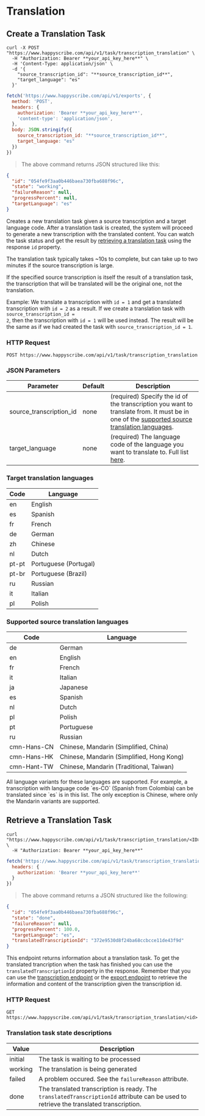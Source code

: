 # Translation

## Create a Translation Task

```shell
curl -X POST "https://www.happyscribe.com/api/v1/task/transcription_translation" \
  -H "Authorization: Bearer **your_api_key_here**" \
  -H 'Content-Type: application/json' \
  -d '{
    "source_transcription_id": "**source_transcription_id**",
    "target_language": "es"
  }'

```

```javascript
fetch('https://www.happyscribe.com/api/v1/exports', {
  method: 'POST',
  headers: {
    authorization: 'Bearer **your_api_key_here**',
    'content-type': 'application/json',
  },
  body: JSON.stringify({
    source_transcription_id: "**source_transcription_id**",
    target_language: "es"
  })
})
```

> The above command returns JSON structured like this:

```json
{
  "id": "054fe9f3aa0b446baea730fba688f96c",
  "state": "working",
  "failureReason": null,
  "progressPercent": null,
  "targetLanguage": "es"
}
```

Creates a new translation task given a source transcription and a target language code.
After a translation task is created, the system will proceed to generate a new transcription
with the translated content. You can watch the task status and get the result
by [retrieving a translation task](#retrieve-a-translation-task) using the response
 `id` property.

The translation task typically takes ~10s to complete, but can take up to two minutes if
the source transcription is large.

<aside class="notice">
If the specified source transcription is itself the result of a translation task, the transcription
that will be translated will be the original one, not the translation.

Example: We translate a transcription with <code>id = 1</code> and get a
translated transcription with <code>id = 2</code> as a result. If we create a translation
task with <code>source_transcription_id = 2</code>, then the transcription with 
<code>id = 1</code> will be used instead. The result will be the same as if we had
created the task with <code>source_transcription_id = 1</code>.
</aside>

### HTTP Request

`POST https://www.happyscribe.com/api/v1/task/transcription_translation`

### JSON Parameters

| Parameter               | Default | Description                                                                                                                                                                            |
| ----------------------- | ------- | -------------------------------------------------------------------------------------------------------------------------------------------------------------------------------------- |
| source_transcription_id | none    | (required) Specify the id of the transcription you want to translate from. It must be in one of the [supported source translation languages](#supported-source-translation-languages). |
| target_language         | none    | (required) The language code of the language you want to translate to. Full list [here](#target-translation-languages).                                                                |

### Target translation languages

| Code  | Language              |
| ----- | --------------------- |
| en    | English               |
| es    | Spanish               |
| fr    | French                |
| de    | German                |
| zh    | Chinese               |
| nl    | Dutch                 |
| pt-pt | Portuguese (Portugal) |
| pt-br | Portuguese (Brazil)   |
| ru    | Russian               |
| it    | Italian               |
| pl    | Polish                |

### Supported source translation languages

| Code        | Language                                  |
| ----------- | ----------------------------------------- |
| de          | German                                    |
| en          | English                                   |
| fr          | French                                    |
| it          | Italian                                   |
| ja          | Japanese                                  |
| es          | Spanish                                   |
| nl          | Dutch                                     |
| pl          | Polish                                    |
| pt          | Portuguese                                |
| ru          | Russian                                   |
| cmn-Hans-CN | Chinese, Mandarin (Simplified, China)     |
| cmn-Hans-HK | Chinese, Mandarin (Simplified, Hong Kong) |
| cmn-Hant-TW | Chinese, Mandarin (Traditional, Taiwan)   |

<aside class="notice">
All language variants for these languages are supported. For example, a transcription
with language code `es-CO` (Spanish from Colombia) can be translated since
`es` is in this list. The only exception is Chinese, where only the
Mandarin variants are supported.
</aside>

## Retrieve a Translation Task

```shell
curl "https://www.happyscribe.com/api/v1/task/transcription_translation/<ID>" \
  -H "Authorization: Bearer **your_api_key_here**"
```

```javascript
fetch('https://www.happyscribe.com/api/v1/task/transcription_translation/<ID>', {
  headers: {
    authorization: 'Bearer **your_api_key_here**'
  }
})
```

> The above command returns a JSON structured like the following:

```json
{
  "id": "054fe9f3aa0b446baea730fba688f96c",
  "state": "done",
  "failureReason": null,
  "progressPercent": 100.0,
  "targetLanguage": "es",
  "translatedTranscriptionId": "372e9530d8f24ba68ccbcce11de43f9d"
}
```


This endpoint returns information about a translation task. To get the translated
trancription when the task has finished you can use the `translatedTranscriptionId` property in
the response. Remember that you can use the [transcription endpoint](#retrieve-a-transcription) 
or the [export endpoint](#create-an-export) to retrieve the information and 
content of the transcription given the transcription id.

### HTTP Request

`GET https://www.happyscribe.com/api/v1/task/transcription_translation/<id>`

### Translation task state descriptions

| Value   | Description                                                                                                                            |
| ------- | -------------------------------------------------------------------------------------------------------------------------------------- |
| initial | The task is waiting to be processed                                                                                                    |
| working | The translation is being generated                                                                                                     |
| failed  | A problem occured. See the `failureReason` attribute.                                                                                  |
| done    | The translated transcription is ready. The `translatedTranscriptionId` attribute can be used to retrieve the translated transcription. |

